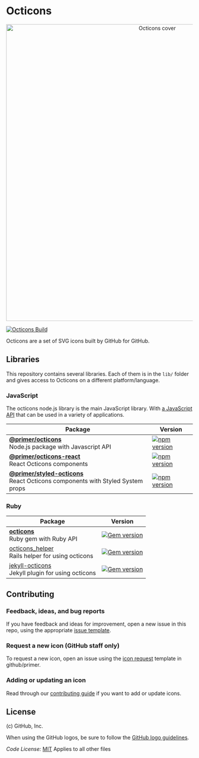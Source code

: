 # Octicons

<p align="center">
  <img width="800" src="https://user-images.githubusercontent.com/4608155/74476584-77155300-4e5e-11ea-88c6-6c9f64cf0f05.png" alt="Octicons cover" />
</p>

[![Octicons Build](https://github.com/primer/octicons/workflows/Octicons%20Build/badge.svg)](https://github.com/primer/octicons/actions?query=workflow%3A%22Octicons+Build%22)

Octicons are a set of SVG icons built by GitHub for GitHub.

## Libraries

This repository contains several libraries. Each of them is in the `lib/` folder and gives access to Octicons on a different platform/language.

### JavaScript

The octicons node.js library is the main JavaScript library. With [a JavaScript API](/lib/octicons_node/README.md) that can be used in a variety of applications.

| Package                                                                              | Version                                                                                                                         |
| ------------------------------------------------------------------------------------ | ------------------------------------------------------------------------------------------------------------------------------- |
| **[@primer/octicons](/lib/octicons_node)** <br />Node.js package with Javascript API | [![npm version](https://img.shields.io/npm/v/@primer/octicons.svg)](https://www.npmjs.org/package/@primer/octicons)             |
| **[@primer/octicons-react](/lib/octicons_react)** <br />React Octicons components    | [![npm version](https://img.shields.io/npm/v/@primer/octicons-react.svg)](https://www.npmjs.org/package/@primer/octicons-react) |
| **[@primer/styled-octicons](/lib/octicons_styled)** <br />React Octicons components with Styled System props    | [![npm version](https://img.shields.io/npm/v/@primer/styled-octicons.svg)](https://www.npmjs.org/package/@primer/styled-octicons) |


### Ruby

| Package                                                                       | Version                                                                                                       |
| ----------------------------------------------------------------------------- | ------------------------------------------------------------------------------------------------------------- |
| **[octicons](/lib/octicons_gem)** <br />Ruby gem with Ruby API                | [![Gem version](https://img.shields.io/gem/v/octicons.svg)](https://rubygems.org/gems/octicons)               |
| [octicons_helper](/lib/octicons_helper)<br />Rails helper for using octicons  | [![Gem version](https://img.shields.io/gem/v/octicons_helper.svg)](https://rubygems.org/gems/octicons_helper) |
| [jekyll-octicons](/lib/octicons_jekyll)<br />Jekyll plugin for using octicons | [![Gem version](https://img.shields.io/gem/v/jekyll-octicons.svg)](https://rubygems.org/gems/jekyll-octicons) |

## Contributing

### Feedback, ideas, and bug reports

If you have feedback and ideas for improvement, open a new issue in this repo, using the appropriate [issue template](https://github.com/primer/octicons/issues/new/choose).

### Request a new icon (GitHub staff only)

To request a new icon, open an issue using the [icon request](https://github.com/github/primer/issues/new?assignees=ashygee&labels=octicon%2C+request&template=2-icon-request.md&title=%5BIcon+request%5D+) template in github/primer.

### Adding or updating an icon

Read through our [contributing guide](./.github/CONTRIBUTING.md#adding-or-updating-icons) if you want to add or update icons.

## License

(c) GitHub, Inc.

When using the GitHub logos, be sure to follow the [GitHub logo guidelines](https://github.com/logos).

_Code License:_ [MIT](./LICENSE)
Applies to all other files
